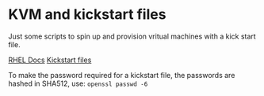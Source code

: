 # KVM and kickstart files

Just some scripts to spin up and provision vritual machines with a kick start file.

[RHEL Docs](https://docs.redhat.com/en/documentation/red_hat_enterprise_linux/6/html/installation_guide/ch-kickstart2)
[Kickstart files](https://www.cyberciti.biz/faq/kvm-install-centos-redhat-using-kickstart-ks-cfg/)

To make the password required for a kickstart file, the passwords are hashed in SHA512, use: `openssl passwd -6`
